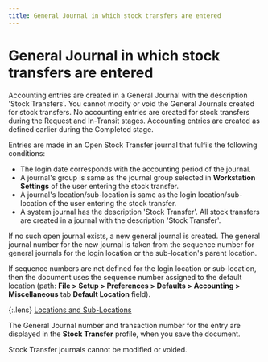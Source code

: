 ```yaml
---
title: General Journal in which stock transfers are entered
---
```


# General Journal in which stock transfers are entered


Accounting entries are created in a General Journal with the description  'Stock Transfers'. You cannot modify or void the General Journals created  for stock transfers. No accounting entries are created for stock transfers  during the Request and In-Transit stages. Accounting entries are created  as defined earlier during the Completed stage.


Entries are made in an Open Stock Transfer journal that fulfils  the following conditions:

- The login  date corresponds with the accounting period of the journal.
- A journal's  group is same as the journal group selected in **Workstation Settings** of the user entering the stock transfer.
- A journal's  location/sub-location is same as the login location/sub-location of the user entering the stock transfer.
- A system journal  has the description 'Stock Transfer'. All stock transfers are created in a journal with the description 'Stock  Transfer'.

If no such open journal exists, a new general journal is created. The  general journal number for the new journal is taken from the sequence  number for general journals for the login location or the sub-location's  parent location.


If sequence numbers are not defined for the login  location or sub-location, then the document uses the sequence number assigned  to the default location (path: **File > Setup > Preferences > Defaults > Accounting > Miscellaneous** tab **Default Location**  field).

{:.lens}
[Locations  and Sub-Locations]({{site.sc_chm}}/options/locations-and-sub-locations/locations_and_departments.html)

The General Journal number and transaction number for the entry are  displayed in the **Stock Transfer** profile,  when you save the document.

Stock Transfer journals cannot be modified or voided.
